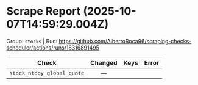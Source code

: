# Scrape Report (2025-10-07T14:59:29.004Z)

Group: `stocks`  |  Run: https://github.com/AlbertoRoca96/scraping-checks-scheduler/actions/runs/18316891495

| Check | Changed | Keys | Error |
|---|:---:|:--|:--|
| `stock_ntdoy_global_quote` | — |  |  |
